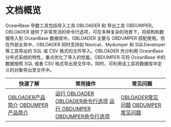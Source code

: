 文档概览 
=========================

OceanBase 导数工具包括导入工具 OBLOADER 和 导出工具 OBDUMPER。OBLOADER 提供了非常灵活的命令行选项，可在多种复杂的场景下，将结构和数据导入到 OceanBase 数据库中。OBLOADER 主要与 OBDUMPER 搭配使用。但在外部业务中，OBLOADER 同时支持如 Navicat、Mydumper 和 SQLDeveloper 等工具导出的 SQL 或 CSV 格式的文件导入。OBLOADER 充分利用 OceanBase 分布式系统的特性，重点优化了导入的性能。OBDUMPER 可将 OceanBase 中的数据按照 SQL 或者 CSV 格式导出至文件中。同时，可利用该工具将数据库中定义的对象导出至文件中。


|                                                                                                                                                                快速了解                                                                                                                                                                 |                                                                                                                                                                                                                                            常用操作                                                                                                                                                                                                                                             |                                                                                                                                                                常见问题                                                                                                                                                                 |
|-------------------------------------------------------------------------------------------------------------------------------------------------------------------------------------------------------------------------------------------------------------------------------------------------------------------------------------|---------------------------------------------------------------------------------------------------------------------------------------------------------------------------------------------------------------------------------------------------------------------------------------------------------------------------------------------------------------------------------------------------------------------------------------------------------------------------------------------|-------------------------------------------------------------------------------------------------------------------------------------------------------------------------------------------------------------------------------------------------------------------------------------------------------------------------------------|
| [OBLOADER](/zh-CN/3.OBLOADER/1.obloader-product-introduction.md)[产品](/zh-CN/3.OBLOADER/1.obloader-product-introduction.md)[简介](/zh-CN/3.OBLOADER/1.obloader-product-introduction.md) [OBDUMPER](/zh-CN/4.OBDUMPER/1.obdumper-product-introduction.md)[产](/zh-CN/4.OBDUMPER/1.obdumper-product-introduction.md)[品简介](/zh-CN/4.OBDUMPER/1.obdumper-product-introduction.md) | [运行 OBLOADER](/zh-CN/3.OBLOADER/2.obloader-user-guide/2.run-obloader.md) [OBLOADER](/zh-CN/3.OBLOADER/2.obloader-user-guide/3.obloader-command-line-options.md)[命令](/zh-CN/3.OBLOADER/2.obloader-user-guide/3.obloader-command-line-options.md)[行选项](/zh-CN/3.OBLOADER/2.obloader-user-guide/3.obloader-command-line-options.md) [运行 OBDUMPER](/zh-CN/4.OBDUMPER/2.obdumper-user-guide/2.run-obdumper.md) [OBDUMPER](/zh-CN/4.OBDUMPER/2.obdumper-user-guide/3.obdumper-command-line-options.md)[命令](/zh-CN/4.OBDUMPER/2.obdumper-user-guide/3.obdumper-command-line-options.md)[行选项](/zh-CN/4.OBDUMPER/2.obdumper-user-guide/3.obdumper-command-line-options.md) | [OBLOADER](/zh-CN/3.OBLOADER/3.obloader-faq.md)[常见](/zh-CN/3.OBLOADER/3.obloader-faq.md)[问题](/zh-CN/3.OBLOADER/3.obloader-faq.md) [OBDUMPER](/zh-CN/4.OBDUMPER/3.obdumper-faq.md)[常见](/zh-CN/4.OBDUMPER/3.obdumper-faq.md)[问题](/zh-CN/4.OBDUMPER/3.obdumper-faq.md) |


